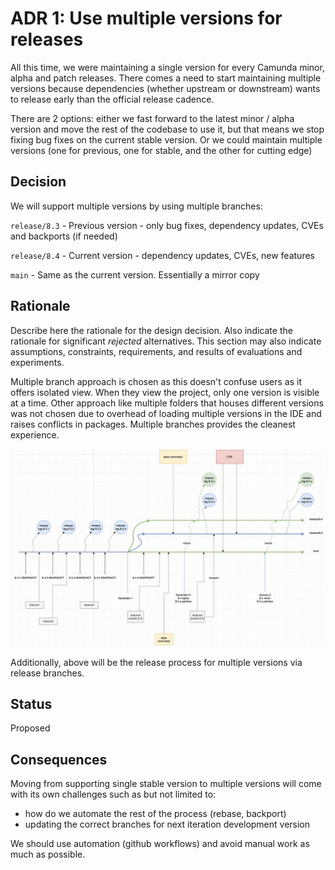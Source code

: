 # ADR 1: Use multiple versions for releases
All this time, we were maintaining a single version for every Camunda minor, alpha and patch releases. There comes a need to start maintaining multiple versions because dependencies (whether upstream or downstream) wants to release early than the official release cadence. 

There are 2 options: either we fast forward to the latest minor / alpha version and move the rest of the codebase to use it, but that means we stop fixing bug fixes on the current stable version. Or we could maintain multiple versions (one for previous, one for stable, and the other for cutting edge)

## Decision
We will support multiple versions by using multiple branches:

`release/8.3` - Previous version - only bug fixes, dependency updates, CVEs and backports (if needed)

`release/8.4` - Current version - dependency updates, CVEs, new features

`main` - Same as the current version. Essentially a mirror copy

## Rationale
Describe here the rationale for the design decision. Also indicate the rationale for significant *rejected* alternatives. This section may also indicate assumptions, constraints, requirements, and results of evaluations and experiments.

Multiple branch approach is chosen as this doesn't confuse users as it offers isolated view. When they view the project, only one version is visible at a time. Other approach like multiple folders that houses different versions was not chosen due to overhead of loading multiple versions in the IDE and raises conflicts in packages. Multiple branches provides the cleanest experience.

![Release Process](0001-release-process.png)

Additionally, above will be the release process for multiple versions via release branches. 

## Status
Proposed

## Consequences
Moving from supporting single stable version to multiple versions will come with its own challenges such as but not limited to:
- how do we automate the rest of the process (rebase, backport)
- updating the correct branches for next iteration development version

We should use automation (github workflows) and avoid manual work as much as possible.

